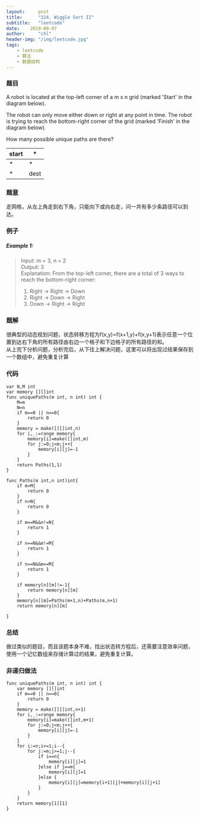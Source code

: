 ```yaml
---
layout:     post
title:      "324. Wiggle Sort II"
subtitle:   "leetcode"
date:    2019-08-07
author:     "chl"
header-img: "/img/leetcode.jpg"
tags:
    - leetcode
    - 算法
    - 数据结构
--- 
```


### 题目
A robot is located at the top-left corner of a m x n grid (marked 'Start' in the diagram below).

The robot can only move either down or right at any point in time. The robot is trying to reach the bottom-right corner of the grid (marked 'Finish' in the diagram below).

How many possible unique paths are there?

start |*
---|---
 *|* 
 *| dest
### 题意
走网格，从左上角走到右下角，只能向下或向右走，问一共有多少条路径可以到达。
### 例子
##### Example 1:

> Input: m = 3, n = 2  
> Output: 3  
> Explanation:
> From the top-left corner, there are a total of 3 ways to reach the bottom-right corner:  
> 1. Right -> Right -> Down  
> 2. Right -> Down -> Right  
> 3.  Down -> Right -> Right

### 题解
很典型的动态规划问题，状态转移方程为f(x,y)=f(x+1,y)+f(x,y+1)表示任意一个位置到达右下角的所有路径由右边一个格子和下边格子的所有路径的和。  
从上完下分析问题，分析完后，从下往上解决问题，这里可以将出现过结果保存到一个数组中，避免重复计算
### 代码

```
var N,M int
var memory [][]int
func uniquePaths(m int, n int) int {
    M=m
    N=n
    if m==0 || n==0{
        return 0
    }
    memory = make([][]int,n)
    for i,_:=range memory{
        memory[i]=make([]int,m)
        for j:=0;j<m;j++{
            memory[i][j]=-1
        }
    }
    return Paths(1,1)
}

func Paths(m int,n int)int{
    if m>M{
        return 0
    }
    if n>N{
        return 0
    }
    
    if m==M&&n!=N{
        return 1
    }
    
    if n==N&&m!=M{
        return 1
    }
    
    if n==N&&m==M{
        return 1
    }
    
    if memory[n][m]!=-1{
        return memory[n][m]
    }
    memory[n][m]=Paths(m+1,n)+Paths(m,n+1)
    return memory[n][m]
    
}
```

### 总结
做过类似的题目，而且该题本身不难，找出状态转方程后，还需要注意效率问题，使用一个记忆数组来存储计算过的结果，避免重复计算。

### 非递归做法

```
func uniquePaths(m int, n int) int {
    var memory [][]int
    if m==0 || n==0{
        return 0
    }
    memory = make([][]int,n+1)
    for i,_:=range memory{
        memory[i]=make([]int,m+1)
        for j:=0;j<m;j++{
            memory[i][j]=-1
        }
    }
    for i:=n;i>=1;i--{
        for j:=m;j>=1;j--{
            if i==n{
                memory[i][j]=1
            }else if j==m{
                memory[i][j]=1
            }else {
                memory[i][j]=memory[i+1][j]+memory[i][j+1]
            }
        }
    }
    return memory[1][1]
}

  
```

